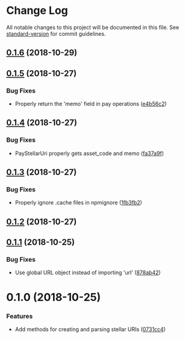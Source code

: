 # Change Log

All notable changes to this project will be documented in this file. See [standard-version](https://github.com/conventional-changelog/standard-version) for commit guidelines.

<a name="0.1.6"></a>
## [0.1.6](https://github.com/pselden/stellar-uri/compare/v0.1.5...v0.1.6) (2018-10-29)



<a name="0.1.5"></a>
## [0.1.5](https://github.com/pselden/stellar-uri/compare/v0.1.4...v0.1.5) (2018-10-27)


### Bug Fixes

* Properly return the 'memo' field in pay operations ([e4b56c2](https://github.com/pselden/stellar-uri/commit/e4b56c2))



<a name="0.1.4"></a>
## [0.1.4](https://github.com/pselden/stellar-uri/compare/v0.1.3...v0.1.4) (2018-10-27)


### Bug Fixes

* PayStellarUri properly gets asset_code and memo ([fa37a9f](https://github.com/pselden/stellar-uri/commit/fa37a9f))



<a name="0.1.3"></a>
## [0.1.3](https://github.com/pselden/stellar-uri/compare/v0.1.2...v0.1.3) (2018-10-27)


### Bug Fixes

* Properly ignore .cache files in npmignore ([1fb3fb2](https://github.com/pselden/stellar-uri/commit/1fb3fb2))



<a name="0.1.2"></a>
## [0.1.2](https://github.com/pselden/stellar-uri/compare/v0.1.1...v0.1.2) (2018-10-27)



<a name="0.1.1"></a>
## [0.1.1](https://github.com/pselden/stellar-uri/compare/v0.1.0...v0.1.1) (2018-10-25)


### Bug Fixes

* Use global URL object instead of importing 'url' ([878ab42](https://github.com/pselden/stellar-uri/commit/878ab42))



<a name="0.1.0"></a>
# 0.1.0 (2018-10-25)


### Features

* Add methods for creating and parsing stellar URIs ([0731cc4](https://github.com/pselden/stellar-uri/commit/0731cc4))

